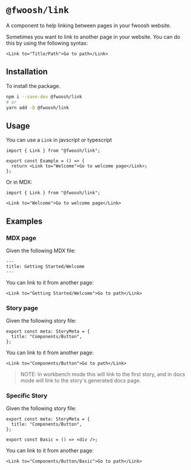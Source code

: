 # `@fwoosh/link`

A component to help linking between pages in your fwoosh website.

Sometimes you want to link to another page in your website.
You can do this by using the following syntax:

```tsx
<Link to="Title/Path">Go to path</Link>
```

## Installation

To install the package.

```sh
npm i --save-dev @fwoosh/link
# or
yarn add -D @fwoosh/link
```

## Usage

You can use a `Link` in javscript or typescript

```tsx
import { Link } from "@fwoosh/link";

export const Example = () => {
  return <Link to="Welcome">Go to welcome page</Link>;
};
```

Or in MDX:

```mdx
import { Link } from "@fwoosh/link";

<Link to="Welcome">Go to welcome page</Link>
```

## Examples

### MDX page

Given the following MDX file:

```mdx
---
title: Getting Started/Welcome
---
```

You can link to it from another page:

```tsx
<Link to="Getting Started/Welcome">Go to path</Link>
```

### Story page

Given the following story file:

```tsx
export const meta: StoryMeta = {
  title: "Components/Button",
};
```

You can link to it from another page:

```tsx
<Link to="Components/Button">Go to path</Link>
```

> NOTE: In workbench mode this will link to the first story,
> and in docs mode will link to the story's generated docs page.

### Specific Story

Given the following story file:

```tsx
export const meta: StoryMeta = {
  title: "Components/Button",
};

export const Basic = () => <div />;
```

You can link to it from another page:

```tsx
<Link to="Components/Button/Basic">Go to path</Link>
```
